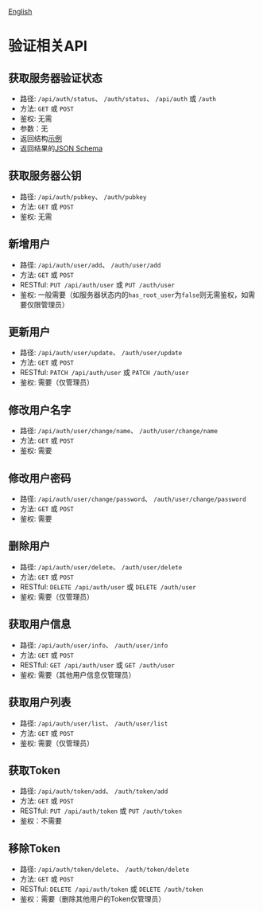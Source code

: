 [English](auth.md)
# 验证相关API
## 获取服务器验证状态
* 路径: `/api/auth/status`、 `/auth/status`、 `/api/auth` 或 `/auth`
* 方法: `GET` 或 `POST`
* 鉴权: 无需
* 参数：无
* 返回结构[示例](auth/status.example.json)
* 返回结果的[JSON Schema](auth/status.zh_CN.json)
## 获取服务器公钥
* 路径: `/api/auth/pubkey`、 `/auth/pubkey`
* 方法: `GET` 或 `POST`
* 鉴权: 无需
## 新增用户
* 路径: `/api/auth/user/add`、 `/auth/user/add`
* 方法: `GET` 或 `POST`
* RESTful: `PUT /api/auth/user` 或 `PUT /auth/user`
* 鉴权: 一般需要（如服务器状态内的`has_root_user`为`false`则无需鉴权，如需要仅限管理员）
## 更新用户
* 路径: `/api/auth/user/update`、 `/auth/user/update`
* 方法: `GET` 或 `POST`
* RESTful: `PATCH /api/auth/user` 或 `PATCH /auth/user`
* 鉴权: 需要（仅管理员）
## 修改用户名字
* 路径: `/api/auth/user/change/name`、 `/auth/user/change/name`
* 方法: `GET` 或 `POST`
* 鉴权: 需要
## 修改用户密码
* 路径: `/api/auth/user/change/password`、 `/auth/user/change/password`
* 方法: `GET` 或 `POST`
* 鉴权: 需要
## 删除用户
* 路径: `/api/auth/user/delete`、 `/auth/user/delete`
* 方法: `GET` 或 `POST`
* RESTful: `DELETE /api/auth/user` 或 `DELETE /auth/user`
* 鉴权: 需要（仅管理员）
## 获取用户信息
* 路径: `/api/auth/user/info`、 `/auth/user/info`
* 方法: `GET` 或 `POST`
* RESTful: `GET /api/auth/user` 或 `GET /auth/user`
* 鉴权: 需要（其他用户信息仅管理员）
## 获取用户列表
* 路径: `/api/auth/user/list`、 `/auth/user/list`
* 方法: `GET` 或 `POST`
* 鉴权: 需要（仅管理员）
## 获取Token
* 路径: `/api/auth/token/add`、 `/auth/token/add`
* 方法: `GET` 或 `POST`
* RESTful: `PUT /api/auth/token` 或 `PUT /auth/token`
* 鉴权：不需要
## 移除Token
* 路径: `/api/auth/token/delete`、 `/auth/token/delete`
* 方法: `GET` 或 `POST`
* RESTful: `DELETE /api/auth/token` 或 `DELETE /auth/token`
* 鉴权：需要（删除其他用户的Token仅管理员）
